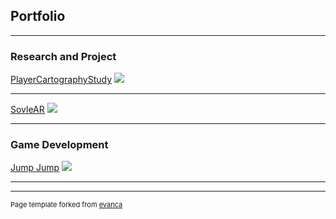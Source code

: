 ## Portfolio

---

### Research and Project  

[PlayerCartographyStudy](/pdf/PlayerCartographyStudy_2022-09-21_1903.pdf)
<img src="images/dummy_thumbnail.jpg?raw=true"/>

---
[SovleAR](https://rustyraptor.github.io/SolvAR-Documentation/)
<img src="images/dummy_thumbnail.jpg?raw=true"/>

---

### Game Development

[Jump Jump](http://example.com/)
<img src="images/dummy_thumbnail.jpg?raw=true"/>

---




---
<p style="font-size:11px">Page template forked from <a href="https://github.com/evanca/quick-portfolio">evanca</a></p>
<!-- Remove above link if you don't want to attibute -->
